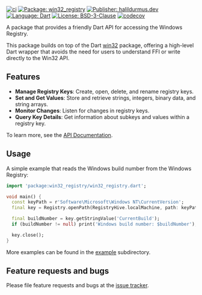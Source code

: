 [![ci][ci_badge]][ci_link]
[![Package: win32_registry][package_badge]][package_link]
[![Publisher: halildurmus.dev][publisher_badge]][publisher_link]
[![Language: Dart][language_badge]][language_link]
[![License: BSD-3-Clause][license_badge]][license_link]
[![codecov][codecov_badge_link]][codecov_link]

A package that provides a friendly Dart API for accessing the Windows Registry.

This package builds on top of the Dart [win32][win32_pub_dev_link] package,
offering a high-level Dart wrapper that avoids the need for users to understand
FFI or write directly to the Win32 API.

## Features

- **Manage Registry Keys**: Create, open, delete, and rename registry keys.
- **Set and Get Values**: Store and retrieve strings, integers, binary data, and
  string arrays.
- **Monitor Changes**: Listen for changes in registry keys.
- **Query Key Details**: Get information about subkeys and values within a
  registry key.

To learn more, see the [API Documentation][api_documentation_link].

## Usage

A simple example that reads the Windows build number from the Windows Registry:

```dart
import 'package:win32_registry/win32_registry.dart';

void main() {
  const keyPath = r'Software\Microsoft\Windows NT\CurrentVersion';
  final key = Registry.openPath(RegistryHive.localMachine, path: keyPath);

  final buildNumber = key.getStringValue('CurrentBuild');
  if (buildNumber != null) print('Windows build number: $buildNumber');

  key.close();
}
```

More examples can be found in the [example] subdirectory.

## Feature requests and bugs

Please file feature requests and bugs at the
[issue tracker][issue_tracker_link].

[api_documentation_link]: https://pub.dev/documentation/win32_registry/latest/
[ci_badge]: https://github.com/halildurmus/win32_registry/actions/workflows/win32_registry.yml/badge.svg
[ci_link]: https://github.com/halildurmus/win32_registry/actions/workflows/win32_registry.yml
[codecov_badge_link]: https://codecov.io/gh/halildurmus/win32_registry/branch/main/graph/badge.svg?token=6ThVC4ejhx
[codecov_link]: https://codecov.io/gh/halildurmus/win32_registry
[example]: https://github.com/halildurmus/win32_registry/tree/main/example
[issue_tracker_link]: https://github.com/halildurmus/win32_registry/issues
[language_badge]: https://img.shields.io/badge/language-Dart-blue.svg
[language_link]: https://dart.dev
[license_badge]: https://img.shields.io/github/license/halildurmus/win32_registry?color=blue
[license_link]: https://opensource.org/licenses/BSD-3-Clause
[package_badge]: https://img.shields.io/pub/v/win32_registry.svg
[package_link]: https://pub.dev/packages/win32_registry
[publisher_badge]: https://img.shields.io/pub/publisher/win32_registry.svg
[publisher_link]: https://pub.dev/publishers/halildurmus.dev
[win32_pub_dev_link]: https://pub.dev/packages/win32
